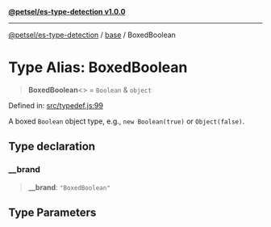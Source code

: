 [**@petsel/es-type-detection v1.0.0**](../../README.md)

***

[@petsel/es-type-detection](../../modules.md) / [base](../README.md) / BoxedBoolean

# Type Alias: BoxedBoolean

> **BoxedBoolean**\<\> = `Boolean` & `object`

Defined in: [src/typedef.js:99](https://github.com/petsel/es-type-detection/blob/ee065d8dbfab0995c95e9bb864d87647f5391dda/src/typedef.js#L99)

A boxed `Boolean` object type, e.g., `new Boolean(true)` or `Object(false)`.

## Type declaration

### \_\_brand

> **\_\_brand**: `"BoxedBoolean"`

## Type Parameters
